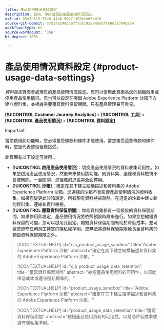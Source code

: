 ```yaml
---
title: 產品使用情況資料設定
description: 啟用、停用或設定產品使用情況設定。
exl-id: 85e2b515-78e6-41e8-9947-369b1e65e4fd
source-git-commit: e7534a1943307f5bbc92a845ddffe0651794b854
workflow-type: ht
source-wordcount: '356'
ht-degree: 100%

---
```


# 產品使用情況資料設定 {#product-usage-data-settings}

_資料設定_&#x200B;頁面會處理您的產品使用情況設定。您可以使用此頁面為您的組織啟用或停用產品使用情況。您也可以設定在哪個 Adob&#x200B;&#x200B;e Experience Platform 沙箱下方建立資料集，並根據需要覆寫資料保留期間。只有產品管理員可看見。

**[!UICONTROL Customer Journey Analytics]** > **[!UICONTROL 工具]** > **[!UICONTROL 產品使用情況]** > **[!UICONTROL 資料設定]**

>[!IMPORTANT]
>當您啟用此功能時，您必須接受條款和條件才能使用。當您接受這些條款和條件時，您是代表整個組織接受。

此頁面有以下設定可使用：

* **[!UICONTROL 啟用產品使用情況]**：切換產品使用情況的資料收集可用性。如果您啟用產品使用情況，然後未來停用該功能，則資料集、連線和資料檢視不會被刪除。一旦關閉，您組織的追蹤將全面停用。
* **[!UICONTROL 沙箱]**：確定在其下建立結構描述和資料集的 Adobe Experience Platform 沙箱。您選擇的沙箱不會影響產品使用情況的資料收集。如果您變更此沙箱設定，所有現有資料將被刪除。在選定的沙箱中建立新的資料集、連線和資料檢視。
* **[!UICONTROL 覆蓋資料保留期間]**：每個資料集都有一個預設的資料保留期間。如果停用此設定，產品使用情況將依照預設時段來進行。如果您想縮短資料保留的時間，您可以啟用此設定。縮短資料保留期間有助於降低成本，並可讓您遵守任何員工特定的隱私權準則。您無法將資料保留期限延長至資料集的預設資料保留期限之外。

>[!CONTEXTUALHELP]
>id="cja_product_usage_sandbox"
>title="Adobe Experience Platform 沙箱"
>abstract="確定在其下建立結構描述和資料集的 Adobe Experience Platform 沙箱。"

>[!CONTEXTUALHELP]
>id="cja_product_usage_data_retention"
>title="覆寫資料保留期間"
>abstract="縮短產品使用資料的可用性，以幫助降低成本或遵守隱私權準則。"

>[!CONTEXTUALHELP]
>id="product_usage_sandbox"
>title="Adobe Experience Platform 沙箱"
>abstract="確定在其下建立結構描述和資料集的 Adobe Experience Platform 沙箱。"

>[!CONTEXTUALHELP]
>id="product_usage_data_retention"
>title="覆寫資料保留期間"
>abstract="縮短產品使用資料的可用性，以幫助降低成本或遵守隱私權準則。"

